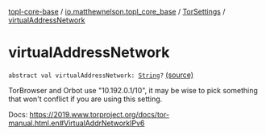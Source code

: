 [topl-core-base](../../index.md) / [io.matthewnelson.topl_core_base](../index.md) / [TorSettings](index.md) / [virtualAddressNetwork](./virtual-address-network.md)

# virtualAddressNetwork

`abstract val virtualAddressNetwork: `[`String`](https://kotlinlang.org/api/latest/jvm/stdlib/kotlin/-string/index.html)`?` [(source)](https://github.com/05nelsonm/TorOnionProxyLibrary-Android/blob/master/topl-core-base/src/main/java/io/matthewnelson/topl_core_base/TorSettings.kt#L520)

TorBrowser and Orbot use "10.192.0.1/10", it may be wise to pick something
that won't conflict if you are using this setting.

Docs: https://2019.www.torproject.org/docs/tor-manual.html.en#VirtualAddrNetworkIPv6

